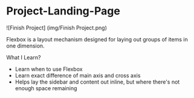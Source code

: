 # Project-Landing-Page

![Finish Project] (img/Finish Project.png)

Flexbox is a layout mechanism designed for laying out groups of items in one dimension. 

What I Learn?
- Learn when to use Flexbox
- Learn exact difference of main axis and cross axis
- Helps lay the sidebar and content out inline, but where there's not enough space remaining
